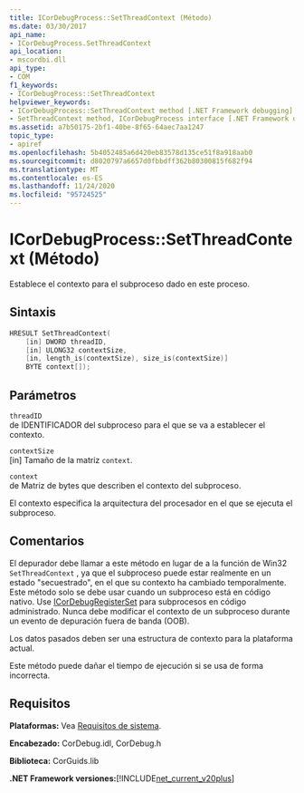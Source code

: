 ```yaml
---
title: ICorDebugProcess::SetThreadContext (Método)
ms.date: 03/30/2017
api_name:
- ICorDebugProcess.SetThreadContext
api_location:
- mscordbi.dll
api_type:
- COM
f1_keywords:
- ICorDebugProcess::SetThreadContext
helpviewer_keywords:
- ICorDebugProcess::SetThreadContext method [.NET Framework debugging]
- SetThreadContext method, ICorDebugProcess interface [.NET Framework debugging]
ms.assetid: a7b50175-2bf1-40be-8f65-64aec7aa1247
topic_type:
- apiref
ms.openlocfilehash: 5b4052485a6d420eb83578d135ce51f8a918aab0
ms.sourcegitcommit: d8020797a6657d0fbbdff362b80300815f682f94
ms.translationtype: MT
ms.contentlocale: es-ES
ms.lasthandoff: 11/24/2020
ms.locfileid: "95724525"
---
```

# <a name="icordebugprocesssetthreadcontext-method"></a>ICorDebugProcess::SetThreadContext (Método)

Establece el contexto para el subproceso dado en este proceso.  
  
## <a name="syntax"></a>Sintaxis  
  
```cpp  
HRESULT SetThreadContext(  
    [in] DWORD threadID,  
    [in] ULONG32 contextSize,  
    [in, length_is(contextSize), size_is(contextSize)]  
    BYTE context[]);  
```  
  
## <a name="parameters"></a>Parámetros  

 `threadID`  
 de IDENTIFICADOR del subproceso para el que se va a establecer el contexto.  
  
 `contextSize`  
 [in] Tamaño de la matriz `context`.  
  
 `context`  
 de Matriz de bytes que describen el contexto del subproceso.  
  
 El contexto especifica la arquitectura del procesador en el que se ejecuta el subproceso.  
  
## <a name="remarks"></a>Comentarios  

 El depurador debe llamar a este método en lugar de a la función de Win32 `SetThreadContext` , ya que el subproceso puede estar realmente en un estado "secuestrado", en el que su contexto ha cambiado temporalmente. Este método solo se debe usar cuando un subproceso está en código nativo. Use [ICorDebugRegisterSet](icordebugregisterset-interface.md) para subprocesos en código administrado. Nunca debe modificar el contexto de un subproceso durante un evento de depuración fuera de banda (OOB).  
  
 Los datos pasados deben ser una estructura de contexto para la plataforma actual.  
  
 Este método puede dañar el tiempo de ejecución si se usa de forma incorrecta.  
  
## <a name="requirements"></a>Requisitos  

 **Plataformas:** Vea [Requisitos de sistema](../../get-started/system-requirements.md).  
  
 **Encabezado:** CorDebug.idl, CorDebug.h  
  
 **Biblioteca:** CorGuids.lib  
  
 **.NET Framework versiones:**[!INCLUDE[net_current_v20plus](../../../../includes/net-current-v20plus-md.md)]
